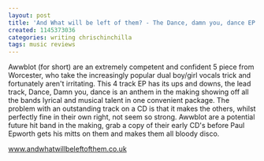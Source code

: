 ```yaml
---
layout: post
title: 'And What will be left of them? - The Dance, damn you, dance EP'
created: 1145373036
categories: writing chrischinchilla
tags: music reviews
---
```


Awwblot (for short) are an extremely competent and confident 5 piece from Worcester, who take the increasingly popular dual boy/girl vocals trick and fortunately aren't irritating. This 4 track EP has its ups and downs, the lead track, Dance, Damn you, dance is an anthem in the making showing off all the bands lyrical and musical talent in one convenient package. The problem with an outstanding track on a CD is that it makes the others, whilst perfectly fine in their own right, not seem so strong. Awwblot are a potential future hit band in the making, grab a copy of their early CD's before Paul Epworth gets his mitts on them and makes them all bloody disco.

<a href='http://www.andwhatwillbeleftofthem.co.uk' target='_blank'>www.andwhatwillbeleftofthem.co.uk</a>
